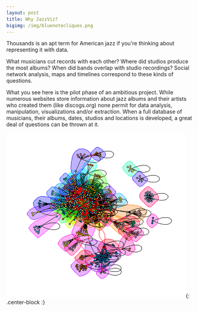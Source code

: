 ```yaml
---
layout: post
title: Why JazzViz?
bigimg: /img/bluenotecliques.png
---
```


Thousands is an apt term for American jazz if you're thinking about representing it with data. 

What musicians cut records with each other? Where did studios produce the most albums? When did bands overlap with studio
recordings? Social network analysis, maps and timelines correspond to these kinds of questions.

What you see here is the pilot phase of an ambitious project. While numerous websites store information about jazz albums and their artists who created them (like discogs.org) none permit for data analysis, manipulation, visualizations and/or extraction. When a full database of musicians, their albums, dates, studios and locations is developed, a great deal of questions can be thrown at it.

![network](/img/bluenotecliques.png){: .center-block :}      
